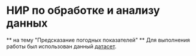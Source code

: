 # НИР по обработке и анализу данных
** на тему "Предсказание погодных показателей" **
Для выполнения работы был использован данный [датасет](https://www.kaggle.com/datasets/muthuj7/weather-dataset?resource=download).
